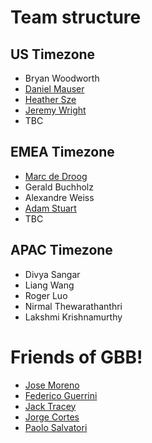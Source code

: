 # Team structure

## US Timezone

- Bryan Woodworth
- [Daniel Mauser](https://github.com/dmauser)
- [Heather Sze](https://github.com/hsze)
- [Jeremy Wright](https://github.com/jwrightazure)
- TBC

## EMEA Timezone

- [Marc de Droog](https://github.com/mddazure)
- Gerald Buchholz
- Alexandre Weiss
- [Adam Stuart](https://github.com/adstuart)
- TBC

## APAC Timezone

- Divya Sangar
- Liang Wang
- Roger Luo
- Nirmal Thewarathanthri
- Lakshmi Krishnamurthy

# Friends of GBB!

- [Jose Moreno](https://github.com/erjosito)
- [Federico Guerrini](https://github.com/fguerri)
- [Jack Tracey](https://github.com/jtracey93)
- [Jorge Cortes](https://github.com/jocortems)
- [Paolo Salvatori](https://github.com/paolosalvatori)


